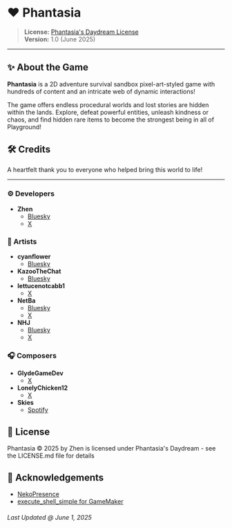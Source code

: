 # ❤️ Phantasia

> **License:** [Phantasia's Daydream License](./LICENSE.md)  
> **Version:** 1.0 (June 2025)

---

## ✨ About the Game

**Phantasia** is a 2D adventure survival sandbox pixel-art-styled game with hundreds of content and an intricate web of dynamic interactions!

The game offers endless procedural worlds and lost stories are hidden within the lands. Explore, defeat powerful entities, unleash kindness or chaos, and find hidden rare items to become the strongest being in all of Playground!

## 🛠️ Credits

A heartfelt thank you to everyone who helped bring this world to life!

---

### ⚙️ Developers

- **Zhen**
    - [Bluesky](https://bsky.app/profile/zntm.bsky.social)
    - [X](https://x.com/zhntm)

### 🎨 Artists

- **cyanflower**
    - [Bluesky](https://bsky.app/profile/cyanflower.bsky.social)
- **KazooTheChat**
    - [Bluesky](https://bsky.app/profile/claireverywhere.bsky.social)
- **lettucenotcabb1**
    - [X](https://x.com/lettucenotcabb1)
- **NetBa**
    - [Bluesky](https://bsky.app/profile/netba.bsky.social)
    - [X](https://x.com/NHJ__NHJ)
- **NHJ**
    - [Bluesky](https://bsky.app/profile/nhj03.bsky.social)
    - [X](https://x.com/NHJ__NHJ)

### 🎧 Composers

- **GlydeGameDev**
    - [X](https://x.com/GlydeGameDev)
- **LonelyChicken12**
    - [X](https://x.com/LonelyChicken12)
- **Skies**
    - [Spotify](https://open.spotify.com/artist/5DgNMSlcQgjzpzILh3M2LL)

## 📜 License

Phantasia © 2025 by Zhen is licensed under Phantasia's Daydream - see the LICENSE.md file for details

## 💝 Acknowledgements

- [NekoPresence](https://github.com/nkrapivin/NekoPresence)
- [execute_shell_simple for GameMaker](https://yellowafterlife.itch.io/gamemaker-execute-shell-simple)

###### Last Updated @ June 1, 2025
